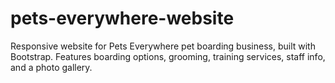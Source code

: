 # pets-everywhere-website
Responsive website for Pets Everywhere pet boarding business, built with Bootstrap. Features boarding options, grooming, training services, staff info, and a photo gallery.
